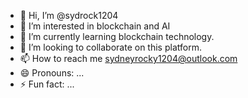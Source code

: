 - 👋 Hi, I’m @sydrock1204
- 👀 I’m interested in blockchain and AI
- 🌱 I’m currently learning blockchain technology.
- 💞️ I’m looking to collaborate on this platform.
- 📫 How to reach me sydneyrocky1204@outlook.com
- 😄 Pronouns: ...
- ⚡ Fun fact: ...


